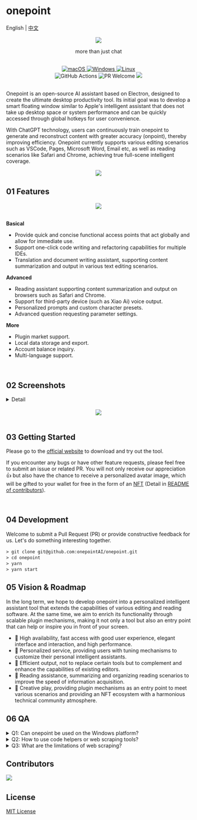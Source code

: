 # onepoint

<p>
     English | <a href="README-CN.md">中文</a>
</p>

<div align= "center">
     <img align="center" width=300 src="https://raw.githubusercontent.com/onepointAI/onepoint/main/assets/banner/brand01.png" />    
     <p></p>
     <p>
          more than just chat
      </p>
</div>

<div align=center>
  <br/>
  <div>
    <a href="https://github.com/onepointAI/onepoint/releases/latest">
      <img alt="macOS" src="https://img.shields.io/badge/-macOS-black?style=flat-square&logo=apple&logoColor=white" />
    </a>
    <a href="https://github.com/onepointAI/onepoint/releases/latest">
      <img alt="Windows" src="https://img.shields.io/badge/-Windows-blue?style=flat-square&logo=windows&logoColor=white" />
    </a>
    <a href="https://github.com/onepointAI/onepointreleases/latest">
      <img alt="Linux" src="https://img.shields.io/badge/-Linux-yellow?style=flat-square&logo=linux&logoColor=white" />
    </a>
  </div>
  <div>
    <img alt="GitHub Actions" src="https://github.com/onepointAI/onepoint/actions/workflows/ci.yaml/badge.svg?branch=main" />
    <img alt="PR Welcome" src="https://img.shields.io/badge/PRs-welcome-brightgreen.svg" />
    <img src="https://img.shields.io/github/license/onepointAI/onepoint?style=flat-square" />
  </div>
   <br/>
</div>

Onepoint is an open-source AI assistant based on Electron, designed to create the ultimate desktop productivity tool. Its initial goal was to develop a smart floating window similar to Apple's intelligent assistant that does not take up desktop space or system performance and can be quickly accessed through global hotkeys for user convenience.

With ChatGPT technology, users can continuously train onepoint to generate and reconstruct content with greater accuracy (onpoint), thereby improving efficiency. Onepoint currently supports various editing scenarios such as VSCode, Pages, Microsoft Word, Email etc, as well as reading scenarios like Safari and Chrome, achieving true full-scene intelligent coverage.

 <div align=center>
     <img align="center" width=900 src="https://raw.githubusercontent.com/onepointAI/onepoint/main/assets/banner/bar.png" />
     <br/>
</div>
 
## 01 Features

<div align=center>
     <img align="center" src="https://raw.githubusercontent.com/onepointAI/onepoint/main/assets/banner/demo.gif" />
</div>
<br/>

**Basical**

- Provide quick and concise functional access points that act globally and allow for immediate use.
- Support one-click code writing and refactoring capabilities for multiple IDEs.
- Translation and document writing assistant, supporting content summarization and output in various text editing scenarios.

**Advanced**

- Reading assistant supporting content summarization and output on browsers such as Safari and Chrome.
- Support for third-party device (such as Xiao Ai) voice output.
- Personalized prompts and custom character presets.
- Advanced question requesting parameter settings.

**More**

- Plugin market support.
- Local data storage and export.
- Account balance inquiry.
- Multi-language support.

 <br/>
 
## 02 Screenshots

<details>
<summary>Detail</summary>

#### Minimal Mode

<img src='./assets/screenshot/chat.png' />

#### History Mode

<img src='./assets/screenshot/list.png' />
    
#### Code Assistant
<img src='./assets/screenshot/code.png' />     
     
#### Plugin List
<img src='./assets/screenshot/plugin.png' />
     
#### Setting Page
<img src='./assets/screenshot/setting.png' />
     
#### Account Page
<img src='./assets/screenshot/account.png' />
     
#### Custom Prompts
<img src='./assets/screenshot/prompts.png' />
</details>
 
<br/>
 
<div align=center>
    <a href="https://www.youtube.com/watch?v=izi5Vrqa-VY&t=1s" target="_blank">
     <img align="center" src="https://raw.githubusercontent.com/onepointAI/onepoint/main/assets/screenshot/video.png" />
    </a>     
</div>

<br/>

## 03 Getting Started

Please go to the [official website](https://www.1ptai.com/) to download and try out the tool.

If you encounter any bugs or have other feature requests, please feel free to submit an issue or related PR. You will not only receive our appreciation 👍 but also have the chance to receive a personalized avatar image, which will be gifted to your wallet for free in the form of an [NFT](https://opensea.io/zh-CN/collection/onepointai-collection) (Detail in [README of contributors](https://github.com/onepointAI/onepoint/issues/5)).

 <br/>

## 04 Development

Welcome to submit a Pull Request (PR) or provide constructive feedback for us. Let's do something interesting together.

```
> git clone git@github.com:onepointAI/onepoint.git
> cd onepoint
> yarn
> yarn start
```

## 05 Vision & Roadmap

In the long term, we hope to develop onepoint into a personalized intelligent assistant tool that extends the capabilities of various editing and reading software. At the same time, we aim to enrich its functionality through scalable plugin mechanisms, making it not only a tool but also an entry point that can help or inspire you in front of your screen.

- 🚗 High availability, fast access with good user experience, elegant interface and interaction, and high performance.
- 🤖️ Personalized service, providing users with tuning mechanisms to customize their personal intelligent assistants.
- 🔧 Efficient output, not to replace certain tools but to complement and enhance the capabilities of existing editors.
- 📖 Reading assistance, summarizing and organizing reading scenarios to improve the speed of information acquisition.
- 🎈 Creative play, providing plugin mechanisms as an entry point to meet various scenarios and providing an NFT ecosystem with a harmonious technical community atmosphere.

## 06 QA

<details><summary>Q1: Can onepoint be used on the Windows platform?</summary>
Basic abilities such as chatting and switching roles can be used normally, but others such as IDE code selection and application, and browser content acquisition require native capabilities (applescript is used on the Mac platform), which is not yet supported on Windows. In the future, vbscript will be considered to implement similar capabilities.
</details>

<details><summary>Q2: How to use code helpers or web scraping tools?</summary>
First, you need to click on the icon on the left to select and switch to the corresponding mode (such as code refactoring, summarization, etc.), and then select a piece of code in the IDE or focus the mouse on the current browser. Use `command + k` to globally call up onepoint. At this time, it will display whether to make changes to the application, choose `yes`.
</details>

<details><summary>Q3: What are the limitations of web scraping?</summary>
Currently, there is a character limit of 4000 for web page crawling (excluding line breaks, carriage returns, and HTML tags) to achieve faster speed. In the future, the ability to segment long web pages with context will be used to summarize their contents.
</details>

## Contributors

<a href="https://github.com/onepointAI/onepoint/graphs/contributors">
  <img src="https://contrib.rocks/image?repo=onepointAI/onepoint" />
</a>

## License

[MIT License](./LICENSE)
